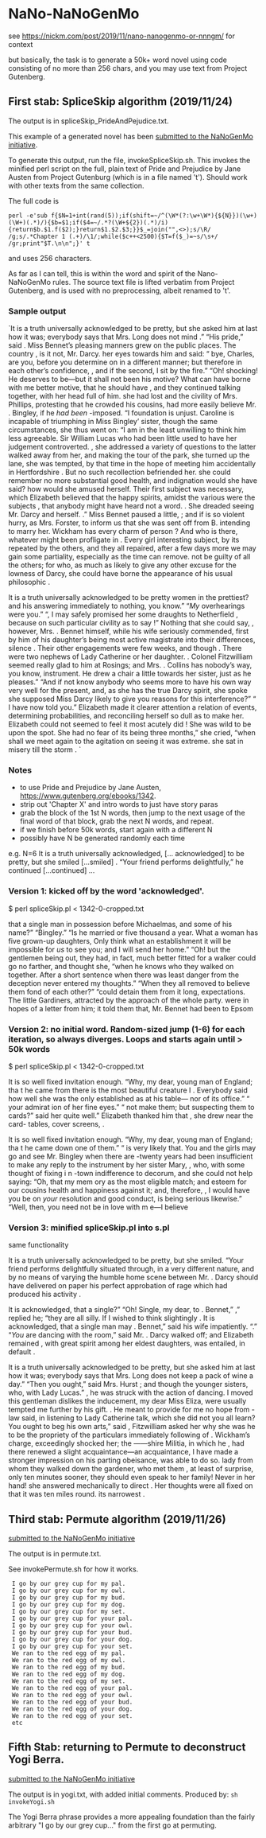 # NaNo-NaNoGenMo

see https://nickm.com/post/2019/11/nano-nanogenmo-or-nnngm/ for context

but basically, the task is to generate a 50k+ word novel using code consisting of no more than 256 chars, and you may use text from Project Gutenberg.


## First stab: SpliceSkip algorithm (2019/11/24)

The output is in spliceSkip_PrideAndPejudice.txt.

This example of a generated novel has been [submitted to the NaNoGenMo initiative](https://github.com/NaNoGenMo/2019/issues/114).

To generate this output, run the file, invokeSpliceSkip.sh. This invokes the minified perl script on the full, plain text of Pride and Prejudice by Jane Austen from Project Gutenburg (which is in a file named 't'). Should work with other texts from the same collection.

The full code is

`perl -e'sub f{$N=1+int(rand(5));if(shift=~/^(\W*(?:\w+\W*){${N}})(\w+)(\W+)(.*)/){$b=$1;if($4=~/.*?(\W+${2})(.*)/i){return$b.$1.f($2);}return$1.$2.$3;}}$_=join("",<>);s/\R/ /g;s/.*Chapter 1 (.+)/\1/;while($c++<2500){$T=f($_)=~s/\s+/ /gr;print"$T.\n\n";}' t`

and uses 256 characters.

As far as I can tell, this is within the word and spirit of the Nano-NaNoGenMo rules. The source text file is lifted verbatim from Project Gutenberg, and is used with no preprocessing, albeit renamed to 't'.

### Sample output

`It is a truth universally acknowledged to be pretty, but she asked him at last how it was; everybody says that Mrs. Long does not mind .” “His pride,” said . Miss Bennet’s pleasing manners grew on the public places. The country , is it not, Mr. Darcy. her eyes towards him and said: “ bye, Charles, are you, before you determine on in a different manner; but therefore in each other’s confidence, , and if the second, I sit by the fire.” “Oh! shocking! He deserves to be—but it shall not been his motive? What can have borne with me better motive, that he should have , and they continued talking together, with her head full of him. she had lost and the civility of Mrs. Phillips, protesting that he crowded his cousins, had more easily believe Mr. . Bingley, if he _had been_ -imposed. “I foundation is unjust. Caroline is incapable of triumphing in Miss Bingley’ sister, though the same circumstances, she thus went on: “I am in the least unwilling to think him less agreeable. Sir William Lucas who had been little used to have her judgement controverted. , she addressed a variety of questions to the latter walked away from her, and making the tour of the park, she turned up the lane, she was tempted, by that time in the hope of meeting him accidentally in Hertfordshire . But no such recollection befriended her. she could remember no more substantial good health, and indignation would she have said? how would she amused herself. Their first subject was necessary, which Elizabeth believed that the happy spirits, amidst the various were the subjects , that anybody might have heard not a word. . She dreaded seeing Mr. Darcy and herself. .” Miss Bennet paused a little, ; and if is so violent hurry, as Mrs. Forster, to inform us that she was sent off from B. intending to marry her. Wickham has every charm of person ? And who is there, whatever might been profligate in . Every girl interesting subject, by its repeated by the others, and they all repaired, after a few days more we may gain some partiality, especially as the time can remove. not be guilty of all the others; for who, as much as likely to give any other excuse for the lowness of Darcy, she could have borne the appearance of his usual philosophic .

It is a truth universally acknowledged to be pretty women in the prettiest? and his answering immediately to nothing, you know.” “_My_ overhearings were you.” “, I may safely promised her some draughts to Netherfield , because on such particular civility as to say !” Nothing that she could say, , however, Mrs. . Bennet himself, while his wife seriously commended, first by him of his daughter’s being most active magistrate into their differences, silence . Their other engagements were few weeks, and though . There were two nephews of Lady Catherine or her daughter. . Colonel Fitzwilliam seemed really glad to him at Rosings; and Mrs. . Collins has nobody’s way, you know, instrument. He drew a chair a little towards her sister, just as he pleases.” “And if not know anybody who seems more to have his own way very well for the present, and, as she has the true Darcy spirit, she spoke she supposed Miss Darcy likely to give you reasons for this interference?” “ I have now told you.” Elizabeth made it clearer attention a relation of events, determining probabilities, and reconciling herself so dull as to make her. Elizabeth could not seemed to feel it most acutely did ! She was wild to be upon the spot. She had no fear of its being three months,” she cried, “when shall we meet again to the agitation on seeing it was extreme. she sat in misery till the storm .
`

### Notes

- to use Pride and Prejudice by Jane Austen, https://www.gutenberg.org/ebooks/1342.
- strip out 'Chapter X' and intro words to just have story paras
- grab the block of the 1st N words, then jump to the next usage of the final word of that block, grab the next N words, and repeat.
- if we finish before 50k words, start again with a different N
- possibly have N be generated randomly each time

e.g.
N=6
It is a truth universally acknowledged, [... acknowledged] to be pretty,
but she smiled [...smiled] . “Your friend performs delightfully,” he
continued [...continued] ...

### Version 1: kicked off by the word 'acknowledged'.

$ perl spliceSkip.pl < 1342-0-cropped.txt

that a single man in      possession before      Michaelmas, and some of his name?”      “Bingley.”      “Is he married or five thousand a year. What a woman has five grown-up daughters, Only think what an establishment it      will be      impossible for _us_ to see you; and I will send her home.”      “Oh! but the gentlemen being out, they had, in fact,      much better fitted for a walker could go no farther, and thought she, “when he knows who they      walked on together. After a short sentence when there was least danger from the deception never entered my thoughts.”      “When they all removed to believe them fond of each other?”      “could      detain them from it long, expectations.      The little Gardiners, attracted by the approach of the whole party. were in hopes of a letter from him; it told them that, Mr. Bennet had been to Epsom

### Version 2: no initial word. Random-sized jump (1-6) for each iteration, so always diverges. Loops and starts again until > 50k words

$ perl spliceSkip.pl < 1342-0-cropped.txt

It is so well fixed invitation enough. “Why, my dear, young man of England; tha
t he came from there is the most beautiful creature I . Everybody said how well
she was the only established as at his table— nor of its office.” “ your admirat
ion of her fine eyes.” “ not make them; but suspecting them to cards?” said her
quite well.” Elizabeth thanked him that , she drew near the card- tables, cover
screens, .

It is so well fixed invitation enough. “Why, my dear, young man of England; tha
t he came down one of them.” “ is very likely that. You and the girls may go and
see Mr. Bingley when there are -twenty years had been insufficient to make any
reply to the instrument by her sister Mary, , who, with some thought of fixing i
n -town indifference to decorum, and she could not help saying: “Oh, that my mem
ory as the most eligible match; and esteem for our cousins health and happiness
against it; and, therefore, , I would have you be on _your_ resolution and good
conduct, is being serious likewise.” “Well, then, you need not be in love with m
e—I believe

### Version 3: minified spliceSkip.pl into s.pl

same functionality

It is a truth universally acknowledged to be pretty, but she smiled. “Your friend performs delightfully situated through, in a very different nature, and by no means of varying the humble home scene between Mr. . Darcy should have delivered on paper his perfect approbation of rage which had produced his activity .

It is acknowledged, that a single?” “Oh! Single, my dear, to . Bennet,” ,” replied he; “they are all silly. If I wished to think slightingly .
It is acknowledged, that a single man may . Bennet,” said his wife impatiently. “.” “_You_ are dancing with the room,” said Mr. . Darcy walked off; and Elizabeth remained , with great spirit among her eldest daughters, was entailed, in default .

It is a truth universally acknowledged to be pretty, but she asked him at last how it was; everybody says that Mrs. Long does not keep a pack of wine a day.” “Then you ought,” said Mrs. Hurst ; and though the younger sisters, who, with Lady Lucas.” , he was struck with the action of dancing. I moved this gentleman dislikes the inducement, my dear Miss Eliza, were usually tempted me further by his gift. . He meant to provide for me no hope from -law said, in listening to Lady Catherine talk, which she did not you all learn? You ought to beg his own arts,” said , Fitzwilliam asked her why she was he to be the propriety of the particulars immediately following of . Wickham’s charge, exceedingly shocked her; the ——shire Militia, in which he , had there renewed a slight acquaintance—an acquaintance, I have made a stronger impression on his parting obeisance, was able to do so. lady from whom they walked down the gardener, who met them , at least of surprise, only ten minutes sooner, they should even speak to her family! Never in her hand! she answered mechanically to direct . Her thoughts were all fixed on that it was ten miles round. its narrowest .

## Third stab: Permute algorithm (2019/11/26)

[submitted to the NaNoGenMo initiative](https://github.com/NaNoGenMo/2019/issues/117)

The output is in permute.txt.

See invokePermute.sh for how it works.

```
 I go by our grey cup for my pal.
 I go by our grey cup for my owl.
 I go by our grey cup for my bud.
 I go by our grey cup for my dog.
 I go by our grey cup for my set.
 I go by our grey cup for your pal.
 I go by our grey cup for your owl.
 I go by our grey cup for your bud.
 I go by our grey cup for your dog.
 I go by our grey cup for your set.
 We ran to the red egg of my pal.
 We ran to the red egg of my owl.
 We ran to the red egg of my bud.
 We ran to the red egg of my dog.
 We ran to the red egg of my set.
 We ran to the red egg of your pal.
 We ran to the red egg of your owl.
 We ran to the red egg of your bud.
 We ran to the red egg of your dog.
 We ran to the red egg of your set.
 etc
```

## Fifth Stab: returning to Permute to deconstruct Yogi Berra.

[submitted to the NaNoGenMo initiative](https://github.com/NaNoGenMo/2019/issues/131)

The output is in yogi.txt, with added initial comments.
Produced by: `sh invokeYogi.sh`

The Yogi Berra phrase provides a more appealing foundation than the fairly arbitrary "I go by our grey cup..." from the first go at permuting.
